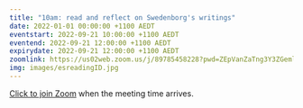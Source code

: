 ```yaml
---
title: "10am: read and reflect on Swedenborg's writings"
date: 2022-01-01 00:00:00 +1100 AEDT
eventstart: 2022-09-21 10:00:00 +1100 AEDT
eventend: 2022-09-21 12:00:00 +1100 AEDT
expirydate: 2022-09-21 12:00:00 +1100 AEDT
zoomlink: https://us02web.zoom.us/j/89785458228?pwd=ZEpVanZaTng3Y3ZGeml0R2RjcTY1QT09
img: images/esreadingID.jpg
---
```


[Click to join Zoom](https://us02web.zoom.us/j/89785458228?pwd=ZEpVanZaTng3Y3ZGeml0R2RjcTY1QT09) when the meeting time arrives.


